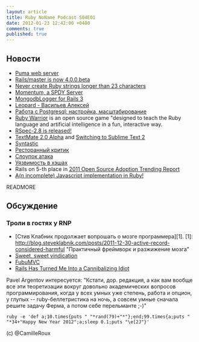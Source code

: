 ```yaml
---
layout: article
title: Ruby NoName Podcast S04E01
date: 2012-01-23 12:42:00 +0400
comments: true
published: true
---
```

## Новости
* [Puma web server](https://github.com/evanphx/puma)
* [Rails/master is now 4.0.0.beta](http://weblog.rubyonrails.org/2011/12/20/rails-master-is-now-4-0-0-beta)
* [Never create Ruby strings longer than 23 characters](http://patshaughnessy.net/2012/1/4/never-create-ruby-strings-longer-than-23-characters)
* [Momentum, a SPDY Server](https://github.com/jonasschneider/momentum)
* [MongodbLogger for Rails 3](http://mongodb-logger.catware.org/)
* [Leopard - Васильев Алексей](http://leopard.in.ua/)
* [Работа с Postgresql: настройка, масштабирование](http://postgresql.leopard.in.ua/)
* [Ruby Warrior](http://www.trybloc.com/courses/ruby-warrior) is an open source game "designed to teach the Ruby language and artificial intelligence in a fun, interactive way.
* [RSpec-2.8 is released!](http://blog.davidchelimsky.net/2012/01/04/rspec-28-is-released/)
* [TextMate 2.0 Alpha](http://blog.macromates.com/2011/textmate-2-0-alpha/) and [Switching to Sublime Text 2](http://www.nickdesteffen.com/blog/switching-to-sublime-text-2)
* [Syntastic](https://github.com/scrooloose/syntastic.git)
* [Ресторанный критик](http://acrmp.github.com/foodcritic/)
* [Слоупок атака](http://habrahabr.ru/blogs/infosecurity/135817/)
* [Уязвимость в хэшах](http://www.ruby-lang.org/en/news/2011/12/28/denial-of-service-attack-was-found-for-rubys-hash-algorithm-cve-2011-4815/)
* Rails on 5-th place in [2011 Open Source Adoption Trending Report](http://www.openlogic.com/news/press/01.04.12.php)
* [A(n incomplete) Javascript implementation in Ruby!](https://github.com/charliesome/twostroke)

READMORE

## Обсуждение
### Троли в гостях у RNP
* [Стив Клабник продолжает вопрошать о мозге программера][1].
[1]: http://blog.steveklabnik.com/posts/2011-12-30-active-record-considered-harmful "Практичный фреймворк и разжижение мозга"
* [Sweet, sweet vindication](http://lostechies.com/chadmyers/2011/12/30/sweet-sweet-vindication/)
* [FubuMVC](http://mvc.fubu-project.org/)
* [Rails Has Turned Me Into a Cannibalizing Idiot](http://wekeroad.com/2012/01/03/rails-has-turned-me-into-a-cannibalizing-idiot/)

Pavel Argentov интересуется:
  "Кстати, дор.
   редакция, а как вам вообще все эти теоретизации вокруг довольно
   академических вопросов программирования, когда у всех умных уже степень,
   работа и опцион, у глупых -- ruby-беллетристика на ночь, а совсем умные
   сначала решите задачу Ферма, а потом себе перельманте ;-)"


```
ruby -e 'def a;10.times{puts " "*rand(79)+"*"};end;99.times{a;puts " "*34+"Happy New Year 2012";a;sleep 0.1;puts "\e[2J"}'
```
(c) @CamilleRoux
